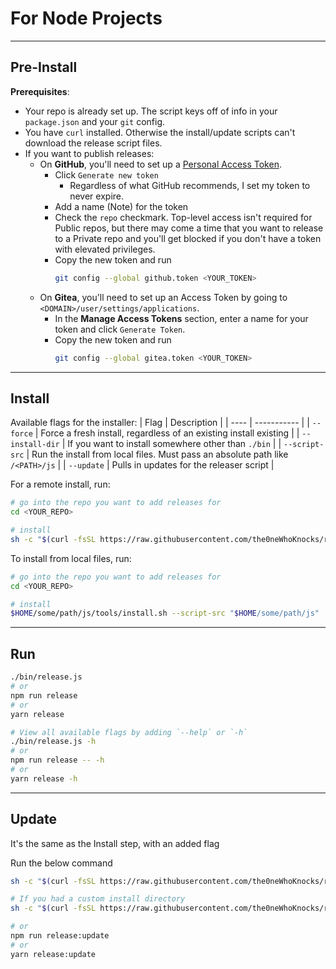 # For Node Projects
---

## Pre-Install

**Prerequisites**:
- Your repo is already set up. The script keys off of info in your `package.json` and your `git` config.
- You have `curl` installed. Otherwise the install/update scripts can't download the release script files.
- If you want to publish releases:
   - On **GitHub**, you'll need to set up a [Personal Access Token](https://github.com/settings/tokens).
      - Click `Generate new token`
         - Regardless of what GitHub recommends, I set my token to never expire.
      - Add a name (Note) for the token
      - Check the `repo` checkmark. Top-level access isn't required for Public repos, but there may come a time that you want to release to a Private repo and you'll get blocked if you don't have a token with elevated privileges.
      - Copy the new token and run
         ```sh
         git config --global github.token <YOUR_TOKEN>
         ```
   - On **Gitea**, you'll need to set up an Access Token by going to `<DOMAIN>/user/settings/applications`.
      - In the **Manage Access Tokens** section, enter a name for your token and click `Generate Token`.
      - Copy the new token and run
         ```sh
         git config --global gitea.token <YOUR_TOKEN>
         ```

---

## Install

Available flags for the installer:
| Flag | Description |
| ---- | ----------- |
| `--force` | Force a fresh install, regardless of an existing install existing |
| `--install-dir` | If you want to install somewhere other than `./bin` |
| `--script-src` | Run the install from local files. Must pass an absolute path like `/<PATH>/js` |
| `--update` | Pulls in updates for the releaser script |

For a remote install, run:
```sh
# go into the repo you want to add releases for
cd <YOUR_REPO>

# install
sh -c "$(curl -fsSL https://raw.githubusercontent.com/the0neWhoKnocks/release-script/master/js/tools/install.sh)" # [optional flags]
```

To install from local files, run:
```sh
# go into the repo you want to add releases for
cd <YOUR_REPO>

# install
$HOME/some/path/js/tools/install.sh --script-src "$HOME/some/path/js"
```

---

## Run

```sh
./bin/release.js
# or
npm run release
# or
yarn release

# View all available flags by adding `--help` or `-h`
./bin/release.js -h
# or
npm run release -- -h
# or
yarn release -h
```

---

## Update

It's the same as the Install step, with an added flag

Run the below command
```sh
sh -c "$(curl -fsSL https://raw.githubusercontent.com/the0neWhoKnocks/release-script/master/js/tools/install.sh) --update"

# If you had a custom install directory
sh -c "$(curl -fsSL https://raw.githubusercontent.com/the0neWhoKnocks/release-script/master/js/tools/install.sh) --update --install-dir \"some/other/folder\""

# or
npm run release:update
# or
yarn release:update
```
